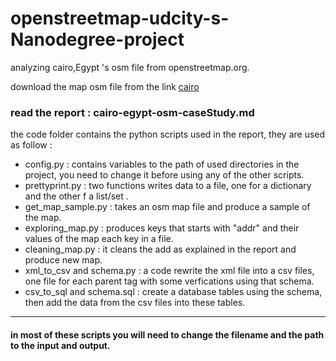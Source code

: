 # openstreetmap-udcity-s-Nanodegree-project
analyzing  cairo,Egypt 's osm file from openstreetmap.org.  
  
download the map osm file from the link [cairo](https://mapzen.com/data/metro-extracts/metro/cairo_egypt/)  
  
### read the report : cairo-egypt-osm-caseStudy.md

the code folder contains the python scripts used in the report, they are used as follow :
  * config.py : contains variables to the path of used directories in the project, you need to change it before using any of the other scripts.
  * prettyprint.py : two functions writes data to a file, one for a dictionary and the other f a list/set .
  * get_map_sample.py : takes an osm map file and produce a sample of the map.
  * exploring_map.py : produces keys that starts with "addr" and their values of the map each key in a file.
  * cleaning_map.py : it cleans the add as explained in the report and produce new map.
  * xml_to_csv and schema.py : a code rewrite the xml file into a csv files, one file for each parent tag with some verfications using that schema.
  * csv_to_sql and schema.sql : create a database tables using the schema, then add the data from the csv files into these tables.
---------
#### in most of these scripts you will need to change the filename and the path to the input and output.

  
